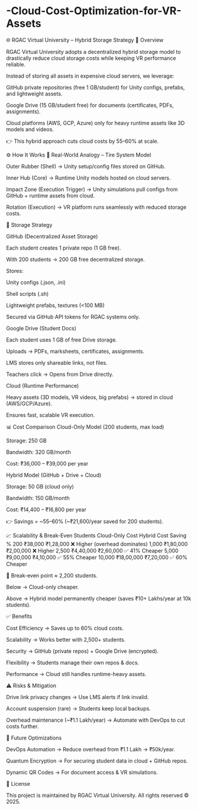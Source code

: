 # -Cloud-Cost-Optimization-for-VR-Assets
🌐 RGAC Virtual University – Hybrid Storage Strategy
📌 Overview

RGAC Virtual University adopts a decentralized hybrid storage model to drastically reduce cloud storage costs while keeping VR performance reliable.

Instead of storing all assets in expensive cloud servers, we leverage:

GitHub private repositories (free 1 GB/student) for Unity configs, prefabs, and lightweight assets.

Google Drive (15 GB/student free) for documents (certificates, PDFs, assignments).

Cloud platforms (AWS, GCP, Azure) only for heavy runtime assets like 3D models and videos.

👉 This hybrid approach cuts cloud costs by 55–60% at scale.

⚙️ How It Works
🛞 Real-World Analogy – Tire System Model

Outer Rubber (Shell) → Unity setup/config files stored on GitHub.

Inner Hub (Core) → Runtime Unity models hosted on cloud servers.

Impact Zone (Execution Trigger) → Unity simulations pull configs from GitHub + runtime assets from cloud.

Rotation (Execution) → VR platform runs seamlessly with reduced storage costs.

🔑 Storage Strategy

GitHub (Decentralized Asset Storage)

Each student creates 1 private repo (1 GB free).

With 200 students → 200 GB free decentralized storage.

Stores:

Unity configs (.json, .ini)

Shell scripts (.sh)

Lightweight prefabs, textures (<100 MB)

Secured via GitHub API tokens for RGAC systems only.

Google Drive (Student Docs)

Each student uses 1 GB of free Drive storage.

Uploads → PDFs, marksheets, certificates, assignments.

LMS stores only shareable links, not files.

Teachers click → Opens from Drive directly.

Cloud (Runtime Performance)

Heavy assets (3D models, VR videos, big prefabs) → stored in cloud (AWS/GCP/Azure).

Ensures fast, scalable VR execution.

📊 Cost Comparison
Cloud-Only Model (200 students, max load)

Storage: 250 GB

Bandwidth: 320 GB/month

Cost: ₹36,000 – ₹39,000 per year

Hybrid Model (GitHub + Drive + Cloud)

Storage: 50 GB (cloud only)

Bandwidth: 150 GB/month

Cost: ₹14,400 – ₹16,800 per year

👉 Savings = ~55–60% (~₹21,600/year saved for 200 students).

📈 Scalability & Break-Even
Students	Cloud-Only Cost	Hybrid Cost	Saving %
200	₹38,000	₹1,28,000	❌ Higher (overhead dominates)
1,000	₹1,80,000	₹2,00,000	❌ Higher
2,500	₹4,40,000	₹2,60,000	✅ 41% Cheaper
5,000	₹9,00,000	₹4,10,000	✅ 55% Cheaper
10,000	₹18,00,000	₹7,20,000	✅ 60% Cheaper

📍 Break-even point ≈ 2,200 students.

Below → Cloud-only cheaper.

Above → Hybrid model permanently cheaper (saves ₹10+ Lakhs/year at 10k students).

✅ Benefits

Cost Efficiency → Saves up to 60% cloud costs.

Scalability → Works better with 2,500+ students.

Security → GitHub (private repos) + Google Drive (encrypted).

Flexibility → Students manage their own repos & docs.

Performance → Cloud still handles runtime-heavy assets.

⚠️ Risks & Mitigation

Drive link privacy changes → Use LMS alerts if link invalid.

Account suspension (rare) → Students keep local backups.

Overhead maintenance (~₹1.1 Lakh/year) → Automate with DevOps to cut costs further.

🚀 Future Optimizations

DevOps Automation → Reduce overhead from ₹1.1 Lakh → ₹50k/year.

Quantum Encryption → For securing student data in cloud + GitHub repos.

Dynamic QR Codes → For document access & VR simulations.

📜 License

This project is maintained by RGAC Virtual University.
All rights reserved © 2025.
